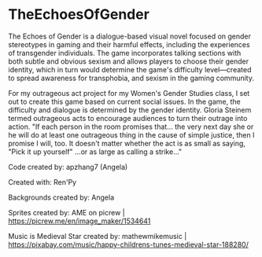 # TheEchoesOfGender
The Echoes of Gender is a dialogue-based visual novel focused on gender stereotypes in gaming and their harmful effects, including the experiences of transgender individuals. The game incorporates talking sections with both subtle and obvious sexism and allows players to choose their gender identity, which in turn would determine the game's difficulty level—created to spread awareness for transphobia, and sexism in the gaming community.

For my outrageous act project for my Women's Gender Studies class, I set out to create this game based on current social issues. In the game, the difficulty and dialogue is determined by the gender identity. Gloria Steinem termed outrageous acts to encourage audiences to turn their outrage into action. "If each person in the room promises that... the very next day she or he will do at least one outrageous thing in the cause of simple justice, then I promise I will, too. It doesn't matter whether the act is as small as saying, "Pick it up yourself" ...or as large as calling a strike..."

Code created by: apzhang7 (Angela) 

Created with: Ren'Py

Backgrounds created by: Angela

Sprites created by: AME on picrew | https://picrew.me/en/image_maker/1534641

Music is Medieval Star created by: mathewmikemusic | https://pixabay.com/music/happy-childrens-tunes-medieval-star-188280/
